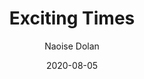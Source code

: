 ---
title: "Exciting Times"
author: "Naoise Dolan"
isbn: "0062968742"
isbn13: "9780062968746"
rating: "5"
publisher: "Ecco"
pages: "243"
publishYear: "2020"
read: "2020"
goodreads_id: "50175419"
language: "en"
date: "2020-08-05"
---